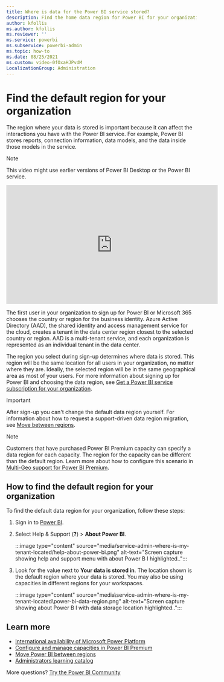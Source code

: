 ```yaml
---
title: Where is data for the Power BI service stored?
description: Find the home data region for Power BI for your organization and learn how that location is selected. The default data region is important because it can affect interactions with the Power BI service.
author: kfollis
ms.author: kfollis
ms.reviewer: ''
ms.service: powerbi
ms.subservice: powerbi-admin
ms.topic: how-to
ms.date: 08/25/2021
ms.custom: video-0fOxaHJPvdM
LocalizationGroup: Administration
---
```


# Find the default region for your organization

The region where your data is stored is important because it can affect the interactions you have with the Power BI service. For example, Power BI stores reports, connection information, data models, and the data inside those models in the service.

> [!NOTE]  
> This video might use earlier versions of Power BI Desktop or the Power BI service.

<iframe width="560" height="315" src="https://www.youtube.com/embed/0fOxaHJPvdM?showinfo=0" frameborder="0" allowfullscreen></iframe>

The first user in your organization to sign up for Power BI or Microsoft 365 chooses the country or region for the business identity. Azure Active Directory (AAD), the shared identity and access management service for the cloud, creates a tenant in the data center region closest to the selected country or region. AAD is a multi-tenant service, and each organization is represented as an individual tenant in the data center.

The region you select during sign-up determines where data is stored. This region will be the same location for all users in your organization, no matter where they are. Ideally, the selected region will be in the same geographical area as most of your users. For more information about signing up for Power BI and choosing the data region, see [Get a Power BI service subscription for your organization](service-admin-org-subscription.md).

> [!IMPORTANT]
> After sign-up you can't change the default data region yourself. For information about how to request a support-driven data region migration, see [Move between regions](service-admin-region-move.md).

> [!NOTE]
> Customers that have purchased Power BI Premium capacity can specify a data region for each capacity. The region for the capacity can be different than the default region. Learn more about how to configure this scenario in [Multi-Geo support for Power BI Premium](service-admin-premium-multi-geo.md).

## How to find the default region for your organization

To find the default data region for your organization, follow these steps:

1. Sign in to [Power BI](https://app.powerbi.com).
1. Select Help & Support (**?**) > **About Power BI**.

     :::image type="content" source="media/service-admin-where-is-my-tenant-located/help-about-power-bi.png" alt-text="Screen capture showing help and support menu with about Power B I highlighted..":::

1. Look for the value next to **Your data is stored in**. The location shown is the default region where your data is stored. You may also be using capacities in different regions for your workspaces.

     :::image type="content" source="media\service-admin-where-is-my-tenant-located\power-bi-data-region.png" alt-text="Screen capture showing about Power B I with data storage location highlighted..":::

## Learn more

- [International availability of Microsoft Power Platform](/power-platform/availability)
- [Configure and manage capacities in Power BI Premium](service-admin-premium-manage.md)
- [Move Power BI between regions](service-admin-region-move.md)
- [Administrators learning catalog](../learning-catalog/learning-catalog-administrator.md)

More questions? [Try the Power BI Community](https://community.powerbi.com/)
